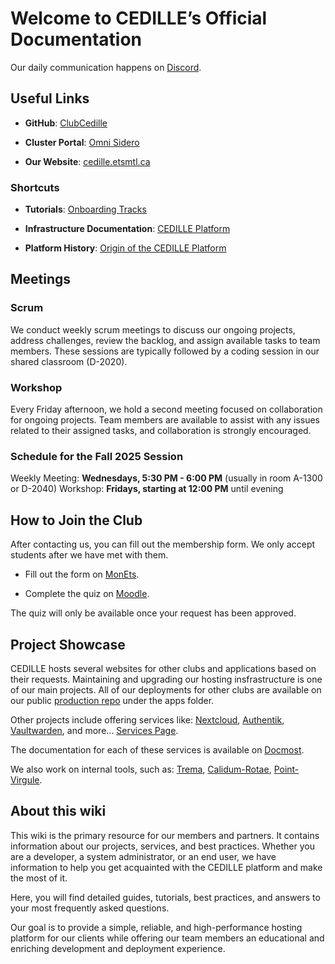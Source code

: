 # Welcome to CEDILLE’s Official Documentation

Our daily communication happens on [Discord](https://discord.gg/kX4rXRTMR6).

## Useful Links

- **GitHub**: [ClubCedille](https://github.com/ClubCedille)

- **Cluster Portal**: [Omni Sidero](https://cedille.omni.siderolabs.io/omni/)

- **Our Website**: [cedille.etsmtl.ca](https://cedille.club)

### Shortcuts

- **Tutorials**:
  [Onboarding Tracks](https://wiki.cedille.club/onboarding/tracks/)

- **Infrastructure Documentation**:
  [CEDILLE Platform](https://wiki.cedille.club/plateforme-cedille/)

- **Platform History**:
  [Origin of the CEDILLE Platform](https://wiki.cedille.club/plateforme-cedille/log791/)

## Meetings

### Scrum

We conduct weekly scrum meetings to discuss our ongoing projects, address
challenges, review the backlog, and assign available tasks to team members.
These sessions are typically followed by a coding session in our shared
classroom (D-2020).

### Workshop

Every Friday afternoon, we hold a second meeting focused on collaboration for
ongoing projects. Team members are available to assist with any issues related
to their assigned tasks, and collaboration is strongly encouraged.

### Schedule for the Fall 2025 Session

Weekly Meeting: **Wednesdays, 5:30 PM - 6:00 PM** (usually in room A-1300 or
D-2040) Workshop: **Fridays, starting at 12:00 PM** until evening

## How to Join the Club

After contacting us, you can fill out the membership form. We only accept
students after we have met with them.

- Fill out the form on
  [MonEts](https://formulaires.etsmtl.ca/ClubEtudiantAdhesion?requete=cedille&categorie=0).

- Complete the quiz on
  [Moodle](https://ena.etsmtl.ca/mod/quiz/view.php?id=1783903).

The quiz will only be available once your request has been approved.

## Project Showcase

CEDILLE hosts several websites for other clubs and applications based on their
requests. Maintaining and upgrading our hosting insfrastructure is one of our
main projects. All of our deployments for other clubs are available on our
public
[production repo](https://github.com/ClubCedille/k8s-cedille-production-v2)
under the apps folder.

Other projects include offering services like:
[Nextcloud](https://nextcloud.etsmtl.club),
[Authentik](https://auth.etsmtl.club),
[Vaultwarden](https://vaultwarden.etsmtl.club), and more...
[Services Page](https://cedille.etsmtl.ca/services/).

The documentation for each of these services is available on
[Docmost](https://wiki.etsmtl.club).

We also work on internal tools, such as:
[Trema](https://github.com/ClubCedille/trema),
[Calidum-Rotae](https://github.com/ClubCedille/calidum-rotae),
[Point-Virgule](https://github.com/ClubCedille/point-virgule).

## About this wiki

This wiki is the primary resource for our members and partners. It contains
information about our projects, services, and best practices. Whether you are a
developer, a system administrator, or an end user, we have information to help
you get acquainted with the CEDILLE platform and make the most of it.

Here, you will find detailed guides, tutorials, best practices, and answers to
your most frequently asked questions.

Our goal is to provide a simple, reliable, and high-performance hosting platform
for our clients while offering our team members an educational and enriching
development and deployment experience.
